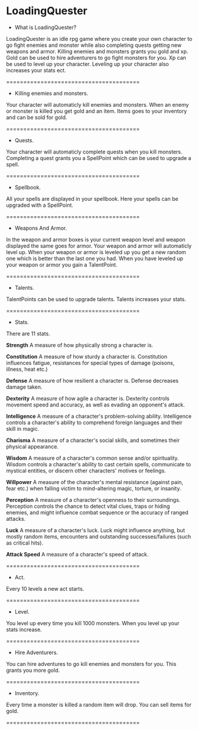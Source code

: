 # LoadingQuester

- What is LoadingQuester?

LoadingQuester is an idle rpg game where you create your own character to go fight enemies and monster while also
completing quests getting new weapons and armor. Killing enemies and monsters grants you gold and xp. Gold can be used to hire adventurers to go fight monsters for you.
Xp can be used to level up your character. Leveling up your character also increases your stats ect.
 
=======================================
 
- Killing enemies and monsters.

Your character will automaticly kill enemies and monsters. When an enemy or monster is killed you get gold and an item. Items goes to your inventory and can be sold for gold.

=======================================

- Quests.

Your character will automaticly complete quests when you kill monsters. Completing a quest grants you a SpellPoint which can be used to upgrade a spell.

=======================================

- Spellbook.

All your spells are displayed in your spellbook. Here your spells can be upgraded with a SpellPoint.

=======================================

- Weapons And Armor.

In the weapon and armor boxes is your current weapon level and weapon displayed the same goes for armor.
Your weapon and armor will automaticly level up. When your weapon or armor is leveled up you get a new random one which is better than the last one you had.
When you have leveled up your weapon or armor you gain a TalentPoint.

=======================================

- Talents.

TalentPoints can be used to upgrade talents. Talents increases your stats.

=======================================

- Stats.

There are 11 stats.

**Strength** A measure of how physically strong a character is.

**Constitution** A measure of how sturdy a character is. Constitution influences fatigue, resistances for special types of damage (poisons, illness, heat etc.)

**Defense** A measure of how resilient a character is. Defense decreases damage taken.

**Dexterity** A measure of how agile a character is. Dexterity controls movement speed and accuracy, as well as evading an opponent's attack.

**Intelligence** A measure of a character's problem-solving ability. Intelligence controls a character's ability to comprehend foreign languages and their skill in magic.

**Charisma** A measure of a character's social skills, and sometimes their physical appearance.

**Wisdom** A measure of a character's common sense and/or spirituality. Wisdom controls a character's ability to cast certain spells, communicate to mystical entities, or discern other characters' motives or feelings.

**Willpower** A measure of the character's mental resistance (against pain, fear etc.) when falling victim to mind-altering magic, torture, or insanity. 

**Perception** A measure of a character's openness to their surroundings. Perception controls the chance to detect vital clues, traps or hiding enemies, and might influence combat sequence or the accuracy of ranged attacks.

**Luck** A measure of a character's luck. Luck might influence anything, but mostly random items, encounters and outstanding successes/failures (such as critical hits).

**Attack Speed** A measure of a character's speed of attack.

=======================================

- Act.

Every 10 levels a new act starts.

=======================================

- Level.

You level up every time you kill 1000 monsters.
When you level up your stats increase.

=======================================

- Hire Adventurers.

You can hire adventures to go kill enemies and monsters for you. This grants you more gold.

=======================================

- Inventory.

Every time a monster is killed a random item will drop. You can sell items for gold.

=======================================













